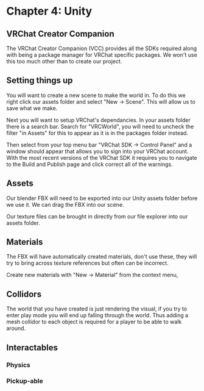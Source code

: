 # Chapter 4: Unity

## VRChat Creator Companion
The VRChat Creator Companion (VCC) provides all the SDKs required along with being a package manager for VRChat specific packages. We won't use this too much other than to create our project.

## Setting things up
You will want to create a new scene to make the world in. To do this we right click our assets folder and select "New -> Scene". This will allow us to save what we make.

Next you will want to setup VRChat's dependancies. In your assets folder there is a search bar. Search for "VRCWorld", you will need to uncheck the filter "in Assets" for this to appear as it is in the packages folder instead.

Then select from your top menu bar "VRChat SDK -> Control Panel" and a window should appear that allows you to sign into your VRChat account. With the most recent versions of the VRChat SDK it requires you to navigate to the Build and Publish page and click correct all of the warnings.

## Assets
Our blender FBX will need to be exported into our Unity assets folder before we use it. We can drag the FBX into our scene.

Our texture files can be brought in directly from our file explorer into our assets folder.

## Materials
The FBX will have automatically created materials, don't use these, they will try to bring across texture references but often can be incorrect.

Create new materials with "New -> Material" from the context menu, 

## Collidors
The world that you have created is just rendering the visual, if you try to enter play mode you will end up falling through the world. Thus adding a mesh collidor to each object is required for a player to be able to walk around.

## Interactables

### Physics

### Pickup-able